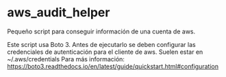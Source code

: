 # aws_audit_helper
Pequeño script para conseguir información de una cuenta de aws.

Este script usa Boto 3.
Antes de ejecutarlo se deben configurar las credenciales de autenticación para el cliente de aws.
Suelen estar en ~/.aws/credentials
Para más información: https://boto3.readthedocs.io/en/latest/guide/quickstart.html#configuration
